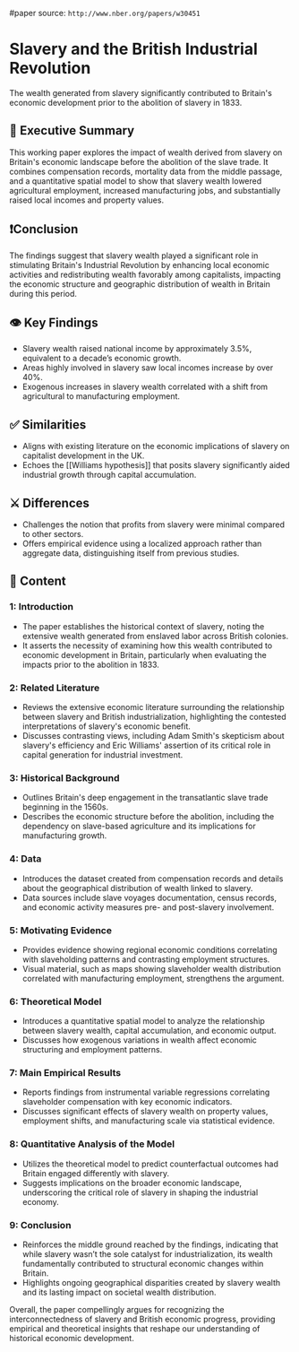 #paper
source: `http://www.nber.org/papers/w30451`
# Slavery and the British Industrial Revolution
The wealth generated from slavery significantly contributed to Britain's economic development prior to the abolition of slavery in 1833.

## 📎 Executive Summary
This working paper explores the impact of wealth derived from slavery on Britain's economic landscape before the abolition of the slave trade. It combines compensation records, mortality data from the middle passage, and a quantitative spatial model to show that slavery wealth lowered agricultural employment, increased manufacturing jobs, and substantially raised local incomes and property values.

## ❗Conclusion
The findings suggest that slavery wealth played a significant role in stimulating Britain's Industrial Revolution by enhancing local economic activities and redistributing wealth favorably among capitalists, impacting the economic structure and geographic distribution of wealth in Britain during this period.

## 👁️ Key Findings
- Slavery wealth raised national income by approximately 3.5%, equivalent to a decade’s economic growth.
- Areas highly involved in slavery saw local incomes increase by over 40%.
- Exogenous increases in slavery wealth correlated with a shift from agricultural to manufacturing employment.

## ✅ Similarities
- Aligns with existing literature on the economic implications of slavery on capitalist development in the UK.
- Echoes the [[Williams hypothesis]] that posits slavery significantly aided industrial growth through capital accumulation.

## ⚔️ Differences
- Challenges the notion that profits from slavery were minimal compared to other sectors.
- Offers empirical evidence using a localized approach rather than aggregate data, distinguishing itself from previous studies.

## 📖 Content
### 1: Introduction
- The paper establishes the historical context of slavery, noting the extensive wealth generated from enslaved labor across British colonies.
- It asserts the necessity of examining how this wealth contributed to economic development in Britain, particularly when evaluating the impacts prior to the abolition in 1833.

### 2: Related Literature
- Reviews the extensive economic literature surrounding the relationship between slavery and British industrialization, highlighting the contested interpretations of slavery's economic benefit.
- Discusses contrasting views, including Adam Smith's skepticism about slavery's efficiency and Eric Williams' assertion of its critical role in capital generation for industrial investment.

### 3: Historical Background
- Outlines Britain's deep engagement in the transatlantic slave trade beginning in the 1560s.
- Describes the economic structure before the abolition, including the dependency on slave-based agriculture and its implications for manufacturing growth.

### 4: Data
- Introduces the dataset created from compensation records and details about the geographical distribution of wealth linked to slavery.
- Data sources include slave voyages documentation, census records, and economic activity measures pre- and post-slavery involvement.

### 5: Motivating Evidence
- Provides evidence showing regional economic conditions correlating with slaveholding patterns and contrasting employment structures.
- Visual material, such as maps showing slaveholder wealth distribution correlated with manufacturing employment, strengthens the argument.

### 6: Theoretical Model
- Introduces a quantitative spatial model to analyze the relationship between slavery wealth, capital accumulation, and economic output.
- Discusses how exogenous variations in wealth affect economic structuring and employment patterns.

### 7: Main Empirical Results
- Reports findings from instrumental variable regressions correlating slaveholder compensation with key economic indicators.
- Discusses significant effects of slavery wealth on property values, employment shifts, and manufacturing scale via statistical evidence.

### 8: Quantitative Analysis of the Model
- Utilizes the theoretical model to predict counterfactual outcomes had Britain engaged differently with slavery.
- Suggests implications on the broader economic landscape, underscoring the critical role of slavery in shaping the industrial economy.

### 9: Conclusion
- Reinforces the middle ground reached by the findings, indicating that while slavery wasn’t the sole catalyst for industrialization, its wealth fundamentally contributed to structural economic changes within Britain.
- Highlights ongoing geographical disparities created by slavery wealth and its lasting impact on societal wealth distribution.

Overall, the paper compellingly argues for recognizing the interconnectedness of slavery and British economic progress, providing empirical and theoretical insights that reshape our understanding of historical economic development.